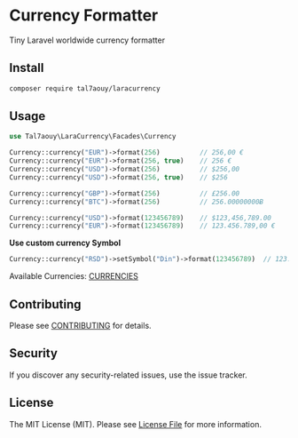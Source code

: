 # Currency Formatter

Tiny Laravel worldwide currency formatter

## Install
```sh
composer require tal7aouy/laracurrency
```

## Usage

```php
use Tal7aouy\LaraCurrency\Facades\Currency

Currency::currency("EUR")->format(256)          // 256,00 €
Currency::currency("EUR")->format(256, true)    // 256 €
Currency::currency("USD")->format(256)          // $256,00
Currency::currency("USD")->format(256, true)    // $256

Currency::currency("GBP")->format(256)          // £256.00
Currency::currency("BTC")->format(256)          // 256.00000000Ƀ

Currency::currency("USD")->format(123456789)    // $123,456,789.00
Currency::currency("EUR")->format(123456789)    // 123.456.789,00 €
```

**Use custom currency Symbol**
```php
Currency::currency("RSD")->setSymbol("Din")->format(123456789)  // 123.456.789,00 Din
```

Available Currencies:
[CURRENCIES](CURRENCIES.md) 

## Contributing
Please see [CONTRIBUTING](CONTRIBUTING.md) for details.


## Security
If you discover any security-related issues, use the issue tracker.

## License
The MIT License (MIT). Please see [License File](/LICENSE.md) for more information.
